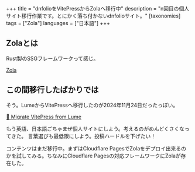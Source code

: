 +++
title = "dnfolioをVitePressからZolaへ移行中"
description = "n回目の個人サイト移行作業です。とにかく落ち付かないdnfolioサイト。"
[taxonomies]
tags = ["Zola"]
languages = ["日本語"]
+++

## Zolaとは

Rust製のSSGフレームワークって感じ。

[Zola](https://getzola.org)

## この間移行したばかりでは

そう。LumeからVitePressへ移行したのが2024年11月24日だったっぽい。

[🎉 Migrate VitePress from Lume](https://github.com/Daiki48/dnfolio/commit/cded54c6e746337eb7263412e005bba9cad5d17d)

もう英語、日本語ごちゃまぜ個人サイトにしよう。考えるのがめんどくさくなってきた。
言葉選びも最低限にしよう。投稿ハードルを下げたい！

コンテンツはまだ移行中。まずはCloudflare PagesでZolaをデプロイ出来るのかを試してみる。ちなみにCloudflare Pagesの対応フレームワークにZolaが存在した。
